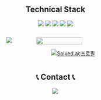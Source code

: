 <div style="text-align: center;">
    <h2>Technical Stack</h2>
    <div style="display: flex; justify-content: center; margin-bottom: 10px;">
        <div>
            <img src="https://img.shields.io/badge/Pytorch-EE4C2C?style=for-the-badge&logo=Pytorch&logoColor=white">
            <img src="https://img.shields.io/badge/Sklearn-ffffff?style=for-the-badge&logo=Scikit-learn&logoColor=red">
            <img src="https://img.shields.io/badge/Flask-000000?style=for-the-badge&logo=Flask&logoColor=white"> 
            <img src="https://img.shields.io/badge/python-3776AB?style=for-the-badge&logo=python&logoColor=white"> 
            <img src="https://img.shields.io/badge/Opencv-5C3EE8?style=for-the-badge&logo=OpenCV&logoColor=white">
        </div>
    </div><br>
    <div style="display: flex; flex-direction: row; justify-content: center;">
        <img src="https://github-readme-stats.vercel.app/api/top-langs/?username=hyunjoon0208&layout=compact&theme=tokyonight" style="margin-right: 3px;">
        <img src="https://github-readme-stats.vercel.app/api?username=hyunjoon0208&theme=tokyonight&show_icons=true" width="50%">
    </div>
</div>

&nbsp;
&nbsp;
&nbsp;&nbsp;&nbsp;&nbsp;&nbsp;&nbsp;&nbsp;&nbsp;&nbsp;&nbsp;&nbsp;&nbsp;&nbsp;&nbsp;&nbsp;&nbsp;&nbsp;&nbsp;&nbsp;&nbsp;&nbsp;&nbsp;&nbsp;&nbsp;&nbsp;&nbsp;&nbsp;&nbsp;&nbsp;&nbsp;&nbsp;&nbsp;&nbsp;&nbsp;&nbsp;&nbsp;&nbsp;&nbsp;&nbsp;&nbsp;&nbsp;&nbsp;&nbsp;&nbsp;&nbsp;&nbsp;&nbsp;&nbsp;&nbsp;&nbsp;&nbsp;&nbsp;&nbsp;&nbsp;&nbsp;&nbsp;&nbsp;[![Solved.ac프로필](http://mazassumnida.wtf/api/v2/generate_badge?boj={handle})](https://solved.ac/{handle})

<div style="display: flex; flex-direction: column; align-items: center; text-align: center;">
	<h2>📞 Contact 📞</h2>
    <div style="display: flex; justify-content: center; margin-bottom: 10px;">
        <a href="mailto:juatis96@gmail.com">
            <img src="https://img.shields.io/badge/Gmail-EA4335?style=for-the-badge&logo=Gmail&logoColor=white" style="margin-right: 3px;"> 
        </a>
    </div><br>
</div>